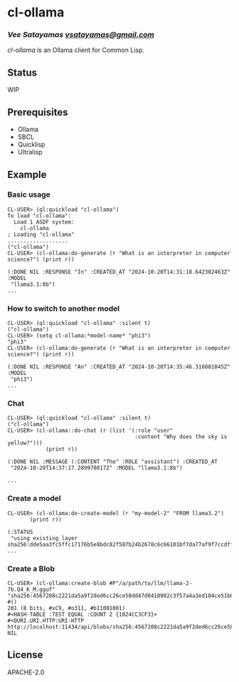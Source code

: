 # cl-ollama
### _Vee Satayamas <vsatayamas@gmail.com>_

_cl-ollama_ is an Ollama client for Common Lisp.

## Status

WIP

## Prerequisites

* Ollama
* SBCL
* Quicklisp
* Ultralisp

## Example

### Basic usage

```Lisp
CL-USER> (ql:quickload "cl-ollama")
To load "cl-ollama":
  Load 1 ASDF system:
    cl-ollama
; Loading "cl-ollama"
...................
("cl-ollama")
CL-USER> (cl-ollama:do-generate (r "What is an interpreter in computer science?") (print r))

(:DONE NIL :RESPONSE "In" :CREATED_AT "2024-10-20T14:31:18.642302463Z" :MODEL
 "llama3.1:8b")
...
```

### How to switch to another model

```Lisp
CL-USER> (ql:quickload "cl-ollama" :silent t)
("cl-ollama")
CL-USER> (setq cl-ollama:*model-name* "phi3")
"phi3"
CL-USER> (cl-ollama:do-generate (r "What is an interpreter in computer science?") (print r))

(:DONE NIL :RESPONSE "An" :CREATED_AT "2024-10-20T14:35:46.316081045Z" :MODEL
 "phi3")
...
```

### Chat

```Lisp
CL-USER> (ql:quickload "cl-ollama" :silent t)
("cl-ollama")
CL-USER> (cl-ollama::do-chat (r (list '(:role "user"
                                        :content "Why does the sky is yellow?")))
            (print r))

(:DONE NIL :MESSAGE (:CONTENT "The" :ROLE "assistant") :CREATED_AT
 "2024-10-20T14:37:17.289970817Z" :MODEL "llama3.1:8b")

...
```

### Create a model

```Lisp
CL-USER> (cl-ollama:do-create-model (r "my-model-2" "FROM llama3.2")
       (print r))

(:STATUS
 "using existing layer sha256:dde5aa3fc5ffc17176b5e8bdc82f587b24b2678c6c66101bf7da77af9f7ccdff")
...
```

### Create a Blob

```Lisp
CL-USER> (cl-ollama:create-blob #P"/a/path/to/llm/llama-2-7b.Q4_K_M.gguf" "sha256:4567208c2221da5a9f2ded6cc26ce58dd47d0410902c3f57a4a3ed104ce51b0b")
#()
201 (8 bits, #xC9, #o311, #b11001001)
#<HASH-TABLE :TEST EQUAL :COUNT 2 {1024CC3CF3}>
#<QURI.URI.HTTP:URI-HTTP http://localhost:11434/api/blobs/sha256:4567208c2221da5a9f2ded6cc26ce58dd47d0410902c3f57a4a3ed104ce51b0b>
NIL
```

## License

APACHE-2.0
